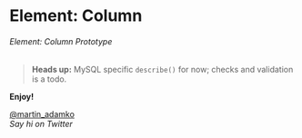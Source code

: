 Element: Column
===============

###### Element: Column Prototype

> **Heads up:** MySQL specific `describe()` for now; checks and validation is a todo.

**Enjoy!**

[@martin_adamko](http://twitter.com/martin_adamko)  
*Say hi on Twitter*


